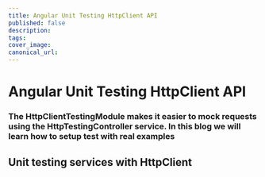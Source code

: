 ```yaml
---
title: Angular Unit Testing HttpClient API
published: false
description: 
tags: 
cover_image:
canonical_url:
---
```


# Angular Unit Testing HttpClient API

### The HttpClientTestingModule makes it easier to mock requests using the HttpTestingController service. In this blog we will learn how to setup test with real examples

## Unit testing services with HttpClient
